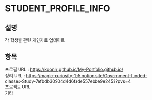 # STUDENT_PROFILE_INFO
설명
---
각 학생별 관련 개인자료 업데이트 

항목
---
프로필 URL : https://koonlx.github.io/My-Portfolio.github.io/ <br/>
정리 URL : https://magic-curiosity-1c5.notion.site/Government-funded-classes-Study-7efbdb30904d4d6fade557ebbe9e2453?pvs=4 <br/>
프로젝트 URL <br/>
기타 
